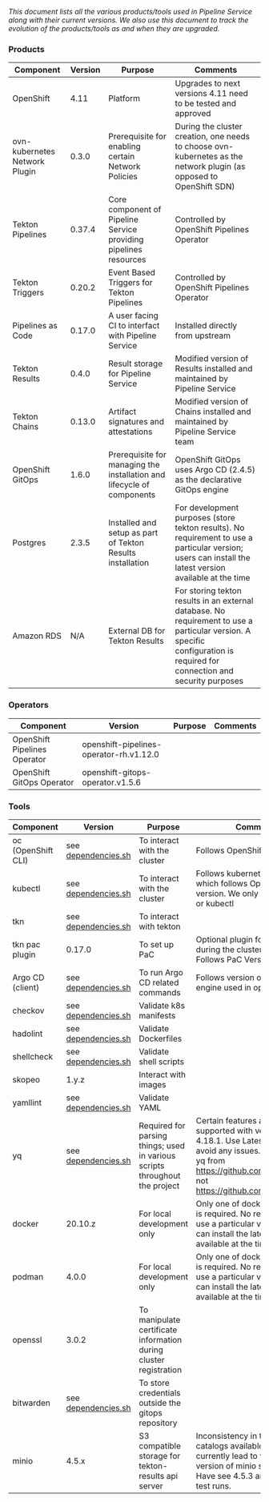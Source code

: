 
*This document lists all the various products/tools used in Pipeline Service along with their current versions. We also use this document to track the evolution of the products/tools as and when they are upgraded.*


### **Products**

| **Component**                 | **Version**                                                                                                                           | **Purpose**                                                                  | **Comments**                                                                                                                                                               |
|-------------------------------|---------------------------------------------------------------------------------------------------------------------------------------|------------------------------------------------------------------------------|---------------------------------------------------------------------------------------------------------------------------------------------------------------------------|
| OpenShift                     | 4.11                                                                                                                                  | Platform                                                                     | Upgrades to next versions 4.11 need to be tested and approved |
| ovn-kubernetes Network Plugin | 0.3.0                                                                                                                                 | Prerequisite for enabling certain Network Policies                           | During the cluster creation, one needs to choose ovn-kubernetes as the network plugin (as opposed to OpenShift SDN) |
| Tekton Pipelines              | 0.37.4                                                                                                                                | Core component of Pipeline Service providing pipelines resources             | Controlled by OpenShift Pipelines Operator |
| Tekton Triggers               | 0.20.2                                                                                                                                | Event Based Triggers for Tekton Pipelines                                    | Controlled by OpenShift Pipelines Operator |
| Pipelines as Code             | 0.17.0                                                                                                                                | A user facing CI to interfact with Pipeline Service                          | Installed directly from upstream |
| Tekton Results                | 0.4.0                                                                                                                                 | Result storage for Pipeline Service                                          | Modified version of Results installed and maintained by Pipeline Service |
| Tekton Chains                 | 0.13.0                                                                                                                                | Artifact signatures and attestations                                         | Modified version of Chains installed and maintained by Pipeline Service team |
| OpenShift GitOps              | 1.6.0                                                                                                                                 | Prerequisite for managing the installation and lifecycle of components       | OpenShift GitOps uses Argo CD (2.4.5) as the declarative GitOps engine |
| Postgres                      | 2.3.5                                                                                                                                 | Installed and setup as part of Tekton Results installation                   | For development purposes (store tekton results). No requirement to use a particular version; users can install the latest version available at the time |
| Amazon RDS                    | N/A                                                                                                                                   | External DB for Tekton Results                                               | For storing tekton results in an external database. No requirement to use a particular version. A specific configuration is required for connection and security purposes |


### **Operators**

| **Component**                | **Version**                             | **Purpose** | **Comments** |
|------------------------------|-----------------------------------------|-------------|--------------|
| OpenShift Pipelines Operator | openshift-pipelines-operator-rh.v1.12.0 |             |              |
| OpenShift GitOps Operator    | openshift-gitops-operator.v1.5.6        |             |              |

### **Tools**

| **Component**      | **Version**                                          | **Purpose**                                                                 | **Comments**                                                                                                                                                             |
|--------------------|------------------------------------------------------|-----------------------------------------------------------------------------|--------------------------------------------------------------------------------------------------------------------------------------------------------------------------|
| oc (OpenShift CLI) | see [dependencies.sh](shared/config/dependencies.sh) | To interact with the cluster                                                | Follows OpenShift version                                                                                                                                                |
| kubectl            | see [dependencies.sh](shared/config/dependencies.sh) | To interact with the cluster                                                | Follows kubernetes version which follows OpenShift version. We only need either oc or kubectl                                                                            |
| tkn                | see [dependencies.sh](shared/config/dependencies.sh) | To interact with tekton                                                     |                                                                                                                                                                          |
| tkn pac plugin     | 0.17.0                                               | To set up PaC                                                               | Optional plugin for customers during the cluster setup phase. Follows PaC Version                                                                                        |
| Argo CD (client)   | see [dependencies.sh](shared/config/dependencies.sh) | To run Argo CD related commands                                             | Follows version of argocd engine used in openshift gitops                                                                                                                |
| checkov            | see [dependencies.sh](shared/config/dependencies.sh) | Validate k8s manifests                                                      |                                                                                                                                                                          |
| hadolint           | see [dependencies.sh](shared/config/dependencies.sh) | Validate Dockerfiles                                                        |                                                                                                                                                                          |
| shellcheck         | see [dependencies.sh](shared/config/dependencies.sh) | Validate shell scripts                                                      |                                                                                                                                                                          |
| skopeo             | 1.y.z                                                | Interact with images                                                        |                                                                                                                                                                          |
| yamllint           | see [dependencies.sh](shared/config/dependencies.sh) | Validate YAML                                                               |                                                                                                                                                                          |
| yq                 | see [dependencies.sh](shared/config/dependencies.sh) | Required for parsing things; used in various scripts throughout the project | Certain features are not supported with versions < 4.18.1. Use Latest version to avoid any issues. Warning: use yq from https://github.com/mikefarah/yq not https://github.com/kislyuk/yq                                                                        |
| docker             | 20.10.z                                              | For local development only                                                  | Only one of docker or podman is required. No requirement to use a particular version; users can install the latest version available at the time                         |
| podman             | 4.0.0                                                | For local development only                                                  | Only one of docker or podman is required. No requirement to use a particular version; users can install the latest version available at the time                         |
| openssl            | 3.0.2                                                | To manipulate certificate information during cluster registration           |                                                                                                                                                                          |
| bitwarden          | see [dependencies.sh](shared/config/dependencies.sh) | To store credentials outside the gitops repository                          |                                                                                                                                                                          |
| minio              | 4.5.x                                                | S3 compatible storage for tekton-results api server                         | Inconsistency in the operator catalogs available on HyperShift currently lead to variance of the version of minio seen in CI.  Have see 4.5.3 and 4.5.1 in CI test runs. |
